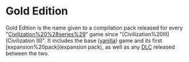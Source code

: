# Gold Edition

Gold Edition is the name given to a compilation pack released for every "[Civilization%20%28series%29](Civilization)" game since "[Civilization%20III](Civilization III)". It includes the base ([vanilla](vanilla)) game and its first [expansion%20pack](expansion pack), as well as any [DLC](DLC) released between the two.